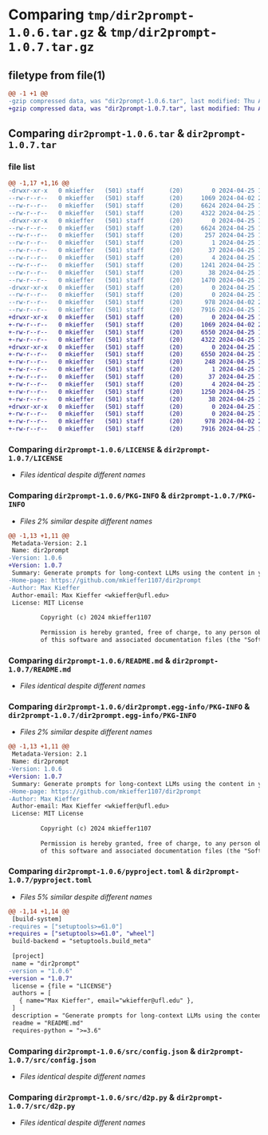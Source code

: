 # Comparing `tmp/dir2prompt-1.0.6.tar.gz` & `tmp/dir2prompt-1.0.7.tar.gz`

## filetype from file(1)

```diff
@@ -1 +1 @@
-gzip compressed data, was "dir2prompt-1.0.6.tar", last modified: Thu Apr 25 17:04:12 2024, max compression
+gzip compressed data, was "dir2prompt-1.0.7.tar", last modified: Thu Apr 25 17:14:06 2024, max compression
```

## Comparing `dir2prompt-1.0.6.tar` & `dir2prompt-1.0.7.tar`

### file list

```diff
@@ -1,17 +1,16 @@
-drwxr-xr-x   0 mkieffer   (501) staff       (20)        0 2024-04-25 17:04:12.008733 dir2prompt-1.0.6/
--rw-r--r--   0 mkieffer   (501) staff       (20)     1069 2024-04-02 23:08:45.000000 dir2prompt-1.0.6/LICENSE
--rw-r--r--   0 mkieffer   (501) staff       (20)     6624 2024-04-25 17:04:12.008490 dir2prompt-1.0.6/PKG-INFO
--rw-r--r--   0 mkieffer   (501) staff       (20)     4322 2024-04-25 15:53:20.000000 dir2prompt-1.0.6/README.md
-drwxr-xr-x   0 mkieffer   (501) staff       (20)        0 2024-04-25 17:04:12.008174 dir2prompt-1.0.6/dir2prompt.egg-info/
--rw-r--r--   0 mkieffer   (501) staff       (20)     6624 2024-04-25 17:04:12.000000 dir2prompt-1.0.6/dir2prompt.egg-info/PKG-INFO
--rw-r--r--   0 mkieffer   (501) staff       (20)      257 2024-04-25 17:04:12.000000 dir2prompt-1.0.6/dir2prompt.egg-info/SOURCES.txt
--rw-r--r--   0 mkieffer   (501) staff       (20)        1 2024-04-25 17:04:12.000000 dir2prompt-1.0.6/dir2prompt.egg-info/dependency_links.txt
--rw-r--r--   0 mkieffer   (501) staff       (20)       37 2024-04-25 17:04:12.000000 dir2prompt-1.0.6/dir2prompt.egg-info/entry_points.txt
--rw-r--r--   0 mkieffer   (501) staff       (20)        4 2024-04-25 17:04:12.000000 dir2prompt-1.0.6/dir2prompt.egg-info/top_level.txt
--rw-r--r--   0 mkieffer   (501) staff       (20)     1241 2024-04-25 17:02:06.000000 dir2prompt-1.0.6/pyproject.toml
--rw-r--r--   0 mkieffer   (501) staff       (20)       38 2024-04-25 17:04:12.008792 dir2prompt-1.0.6/setup.cfg
--rw-r--r--   0 mkieffer   (501) staff       (20)     1470 2024-04-25 17:02:57.000000 dir2prompt-1.0.6/setup.py
-drwxr-xr-x   0 mkieffer   (501) staff       (20)        0 2024-04-25 17:04:12.007721 dir2prompt-1.0.6/src/
--rw-r--r--   0 mkieffer   (501) staff       (20)        0 2024-04-25 16:44:25.000000 dir2prompt-1.0.6/src/__init__.py
--rw-r--r--   0 mkieffer   (501) staff       (20)      978 2024-04-02 23:57:47.000000 dir2prompt-1.0.6/src/config.json
--rw-r--r--   0 mkieffer   (501) staff       (20)     7916 2024-04-25 16:39:29.000000 dir2prompt-1.0.6/src/d2p.py
+drwxr-xr-x   0 mkieffer   (501) staff       (20)        0 2024-04-25 17:14:06.295281 dir2prompt-1.0.7/
+-rw-r--r--   0 mkieffer   (501) staff       (20)     1069 2024-04-02 23:08:45.000000 dir2prompt-1.0.7/LICENSE
+-rw-r--r--   0 mkieffer   (501) staff       (20)     6550 2024-04-25 17:14:06.295062 dir2prompt-1.0.7/PKG-INFO
+-rw-r--r--   0 mkieffer   (501) staff       (20)     4322 2024-04-25 15:53:20.000000 dir2prompt-1.0.7/README.md
+drwxr-xr-x   0 mkieffer   (501) staff       (20)        0 2024-04-25 17:14:06.294823 dir2prompt-1.0.7/dir2prompt.egg-info/
+-rw-r--r--   0 mkieffer   (501) staff       (20)     6550 2024-04-25 17:14:06.000000 dir2prompt-1.0.7/dir2prompt.egg-info/PKG-INFO
+-rw-r--r--   0 mkieffer   (501) staff       (20)      248 2024-04-25 17:14:06.000000 dir2prompt-1.0.7/dir2prompt.egg-info/SOURCES.txt
+-rw-r--r--   0 mkieffer   (501) staff       (20)        1 2024-04-25 17:14:06.000000 dir2prompt-1.0.7/dir2prompt.egg-info/dependency_links.txt
+-rw-r--r--   0 mkieffer   (501) staff       (20)       37 2024-04-25 17:14:06.000000 dir2prompt-1.0.7/dir2prompt.egg-info/entry_points.txt
+-rw-r--r--   0 mkieffer   (501) staff       (20)        4 2024-04-25 17:14:06.000000 dir2prompt-1.0.7/dir2prompt.egg-info/top_level.txt
+-rw-r--r--   0 mkieffer   (501) staff       (20)     1250 2024-04-25 17:13:56.000000 dir2prompt-1.0.7/pyproject.toml
+-rw-r--r--   0 mkieffer   (501) staff       (20)       38 2024-04-25 17:14:06.295333 dir2prompt-1.0.7/setup.cfg
+drwxr-xr-x   0 mkieffer   (501) staff       (20)        0 2024-04-25 17:14:06.294432 dir2prompt-1.0.7/src/
+-rw-r--r--   0 mkieffer   (501) staff       (20)        0 2024-04-25 16:44:25.000000 dir2prompt-1.0.7/src/__init__.py
+-rw-r--r--   0 mkieffer   (501) staff       (20)      978 2024-04-02 23:57:47.000000 dir2prompt-1.0.7/src/config.json
+-rw-r--r--   0 mkieffer   (501) staff       (20)     7916 2024-04-25 16:39:29.000000 dir2prompt-1.0.7/src/d2p.py
```

### Comparing `dir2prompt-1.0.6/LICENSE` & `dir2prompt-1.0.7/LICENSE`

 * *Files identical despite different names*

### Comparing `dir2prompt-1.0.6/PKG-INFO` & `dir2prompt-1.0.7/PKG-INFO`

 * *Files 2% similar despite different names*

```diff
@@ -1,13 +1,11 @@
 Metadata-Version: 2.1
 Name: dir2prompt
-Version: 1.0.6
+Version: 1.0.7
 Summary: Generate prompts for long-context LLMs using the content in your directory
-Home-page: https://github.com/mkieffer1107/dir2prompt
-Author: Max Kieffer
 Author-email: Max Kieffer <wkieffer@ufl.edu>
 License: MIT License
         
         Copyright (c) 2024 mkieffer1107
         
         Permission is hereby granted, free of charge, to any person obtaining a copy
         of this software and associated documentation files (the "Software"), to deal
```

### Comparing `dir2prompt-1.0.6/README.md` & `dir2prompt-1.0.7/README.md`

 * *Files identical despite different names*

### Comparing `dir2prompt-1.0.6/dir2prompt.egg-info/PKG-INFO` & `dir2prompt-1.0.7/dir2prompt.egg-info/PKG-INFO`

 * *Files 2% similar despite different names*

```diff
@@ -1,13 +1,11 @@
 Metadata-Version: 2.1
 Name: dir2prompt
-Version: 1.0.6
+Version: 1.0.7
 Summary: Generate prompts for long-context LLMs using the content in your directory
-Home-page: https://github.com/mkieffer1107/dir2prompt
-Author: Max Kieffer
 Author-email: Max Kieffer <wkieffer@ufl.edu>
 License: MIT License
         
         Copyright (c) 2024 mkieffer1107
         
         Permission is hereby granted, free of charge, to any person obtaining a copy
         of this software and associated documentation files (the "Software"), to deal
```

### Comparing `dir2prompt-1.0.6/pyproject.toml` & `dir2prompt-1.0.7/pyproject.toml`

 * *Files 5% similar despite different names*

```diff
@@ -1,14 +1,14 @@
 [build-system]
-requires = ["setuptools>=61.0"]
+requires = ["setuptools>=61.0", "wheel"]
 build-backend = "setuptools.build_meta"
 
 [project]
 name = "dir2prompt"
-version = "1.0.6"
+version = "1.0.7"
 license = {file = "LICENSE"}
 authors = [
   { name="Max Kieffer", email="wkieffer@ufl.edu" },
 ]
 description = "Generate prompts for long-context LLMs using the content in your directory"
 readme = "README.md"
 requires-python = ">=3.6"
```

### Comparing `dir2prompt-1.0.6/src/config.json` & `dir2prompt-1.0.7/src/config.json`

 * *Files identical despite different names*

### Comparing `dir2prompt-1.0.6/src/d2p.py` & `dir2prompt-1.0.7/src/d2p.py`

 * *Files identical despite different names*

